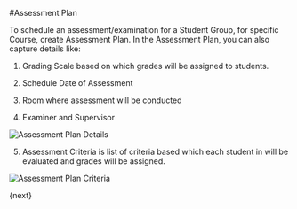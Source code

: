 <!-- add-breadcrumbs -->
#Assessment Plan

To schedule an assessment/examination for a Student Group, for specific Course, create Assessment Plan. In the Assessment Plan, you can also capture details like:

1. Grading Scale based on which grades will be assigned to students.

2. Schedule Date of Assessment

3. Room where assessment will be conducted

4. Examiner and Supervisor

<img class="screenshot" alt="Assessment Plan Details" src="/docs/assets/img/schools/assessment/assessment-plan-details.png">

5. Assessment Criteria is list of criteria based which each student in will be evaluated and grades will be assigned.

<img class="screenshot" alt="Assessment Plan Criteria" src="/docs/assets/img/schools/assessment/assessment-plan-criteria.png">

{next}